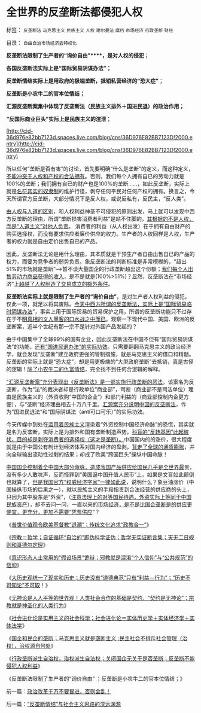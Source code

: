 # 全世界的反垄断法都侵犯人权

标签： `反垄断法` `马克思主义` `民族主义` `人权` `谢尔曼法` `腐朽` `市场经济` `行政垄断` `财经` 

目录： `自由自治市场经济去特权化`

**反垄断法限制了生产者的“询价自由”****，是对人权的侵犯**；

**各国反垄断法实际上是“国际贸易阴谋办法”；**

**反垄断情结实际上是用政府的极端垄断，抵销私营经济的“恐大症”**；

**反垄断是小农牛二的官本位情结；**

**汇源反垄断案集中体现了反垄断法（民族主义排外＋国进民退）的政治作用；**

**“反国际商业巨头”实际上是民族主义的渲泄**；

[http://cid-36d976e82bb7123d.spaces.live.com/blog/cns!36D976E82BB7123D!2000.entry](http://cid-36d976e82bb7123d.spaces.live.com/blog/cns!36D976E82BB7123D!2000.entry)

所以任何“垄断是否有害”的讨论，首先要明确“什么是垄断”的定义，而这种定义，[不能冲突于人权和产权的合法拥有](../../../2009/11/14/正义感也可以变得非常可怕.md)。否则，我们每个人拥有自已的劳动力就是100%的垄断；我们拥有自已的财产也是100%的垄断……，如此反垄断，实际上就是[名符其实的奴隶制](../../../2010/10/31/奴隶制比自由社会更有生产效率.md)的维护行径，剥夺任何平民对任何产权的拥有。换言之，今天所谓官方反垄断，大部分情况下是反人权，或说反私有，反民主，“反人类”。



[由人权与人道的区别](../../../2009/10/29/人道不是人权；人道主义和低人权社会的关系.md)，和人权利益神圣不可侵犯的原则出发，马上就可以发现中西方反垄断的理由，所谓“垄断损害消费者利益”是站不住脚的，[其根据的不是人权，而是“人道主义”对他人负责](../../../2009/6/12/民权，人权，民主权利和人道主义.md)。
消费者的利益（从人权出发）在于拥有自由财产的购买选择权，而没有要求供应者廉价供应的权力。生产者的人权同样是人权，生产者的权力就是自由定价出售自已的产品。

因此，反垄断法无论是用什么理由，其本质就是干预生产者自由出售自已的产品的权力，而要为竞争者的弱势负责。象反垄断法的判断标准是非常模糊的，“超出51%的市场就是垄断”——>暂不谈大量国企的行政垄断超出这个份额；[我们每个人出售劳动力商品获得的收入](../../../2009/10/15/人权是生产的要素，劳动者和资本家的相生关系.md)，是不是就是(100%>51%)？显然，反垄断法在“市场经济”上[超越了人权制造了交易成立的额外条件](../../../2009/2/5/市场经济的自由交换原则不容争辩.md)。

**反垄断法实际上就是限制了生产者的“询价自由”**，是对生产者人权利益的侵犯，仅此一项，就足以将其废除。[今天中西方所谓的反垄断法，实际上是“国际贸易临时阴谋办法](../../../2010/1/22/人权是最强大的国际贸易保护壁垒.md)”，事实上用于国际贸易的贸易保护之用，所谓的反垄断功能只不过存在于不[明真相的文人墨客的口水战之中而已](../../../2010/10/16/汉语是修辞表意语言，最适合道德口水仗.md)。观察一下现代中国、美国、欧洲的反垄断案，近半个世纪有那一宗不是针对外国产品发起的？

由于中国集中了全球99%的国有企业，因此反垄断法在中国不但有“国际贸易阴谋法”的功能，[还有“国进民退办法”的实际功效](../../../2010/2/22/为什么三亚春节晒白肉成为时尚.md)。只需要翻翻马克思主义的政治经济学，就会发现“反垄断”建立政府更强的管制措施，就是马克思主义的借口和精髓。反垄断的实际上就是“恐大症”，却是用更极端的“大型政府垄断”去抵销，真是古怪的逻辑！[除了小农牛二的仇富情结](../../../2010/2/1/老百姓不是邪恶的免疫体.md)，完全找不到任何合逻辑的解释。

[“汇源反垄断案”充分表现出《反垄断法》是一部实施行政垄断的恶法](../../../2009/3/20/汇源案中行政垄断反垄断法高效执行.md)。该案名为反垄断，作为“法”的裁决者却是行政单位“商业部”，司断（商业部不是司法单位）理由是民族主义的（外资收购“中国的企业”）和部门利益的（商业部控制内企更方便），与“垄断”经济理由相去十万八千里。[汇源案充分说明中国的反垄断法](../../../2008/9/10/朱新礼被国有GDP迫着卖了汇源果汁，犯谁惹谁啦？.md)，作为“国进民退法”和“国际阴谋法（anti可口可乐）”的实际功效。

今天传媒中到处在[滥用着民族主义](../../../2010/10/29/历史会重复成功的经验，直到淘汰所有弱者.md)渲染着“外资控制中国经济命脉”的恐慌，其实就是名为反垄断，实际上是为排外和国有垄断制造声势，[科盲的“反转基因”此起彼伏，目的却是剥夺消费者的选择权（这才是垄断）。](../../../2010/5/28/不要强迫转基因消费者&quot;是或否&quot;选择.md)中国国内的的涨价，很大程度就是由于中国公有制计划经济体系对国内经济的盘剥，[背走了全球的通货膨胀](../../../2007/11/26/中国以超出历史所有战争损失的代价背走了世界通胀.md)，并向全球输出流动性过剩的结果；却成了欧美“跨国巨头”操纵中国命脉！

[中国国企控制着全中国大部分命脉，造成我国产品供应给国民几乎是全世界最](../../../2008/8/1/亏损国企不破产，中国大动脉失血.md)贵，没有多少人敢吭声，反而怪罪到“美国逼中国升值人民币”上，如果是文盲如此颠倒也就算了，[但是我国官方“权威经济字家”一律如此说](../../../2007/12/1/以爱国的名义坚决反对人民币升值.md)，说明什么？象豆油涨价（中国操纵市场的后果之一），就以民族主义的手段指责到合法经营的供应商的头上，只因为其中股东是“外资”，（[注意法理上的对等国民待遇，外资实际上等同于中国民族资产](../../../2010/10/26/国以民为本，民以国为家；反悔“国际法”.md)），却不去问一问，一直以来的[市场经济，是不是比国企垄断是的供应更便宜，更充分，更加不需要“凭票供应](../../../2010/9/25/国企垄断的房老虎会价廉物美吗？.md)”？

《[普世价值观令欧美基督教“退潮”；传统文化追求“政教合一”](../../../2010/10/20/普世价值观令欧美基督教“政教合一”世风不古.md)》

《[宗教＝哲学；自证循环“自洽的”即伪科学证伪；哲学无实证断言集；天无二日规则和哥德尔定理](../../../2010/10/6/有神论的宗教是哲学，无神论的哲学是宗教.md)》

《[意识形态人士常用的“假设场景”诡辩；邪教就是混淆“个人信仰”与“公共规范”的信仰](../../../2010/10/21/意识形态的“假设场景”和邪教.md)》

《[大历史观统一了现实和历史；历史没有“道德典范”只有“利益－行为”；“历史不可知论”不可取](../../../2010/11/1/大历史观统一了现实和历史，没有“旧社会”和“道德典范”.md)！》

《[无神论是人人平等的世界观！人类社会合作的基础是契约，“契约是无神论”；宗教就是神圣化的人类行为](../../../2010/11/1/人类社会合作的基础是无神论，人与人合作的契约与神无关！.md)》

《[社会进化论是实用主义的社会科学；社会进化论＝实体历史学＋实体经济学＋实体法学](../../../2010/11/2/社会进化论是实用科学.md)》

《[国企和民企的垄断；马克思主义就是垄断主义
;民主社会不排斥社会管理（治权），治权源自何处](../../../2010/11/2/马克思主义就是“垄断主义”.md)》

《[行政垄断派生自治权，治权派生自法权；关闭国企无关于是否垄断；反垄断不能侵犯人权利益](../../../2010/11/2/“垄断是否合理”与“是否应干预垄断”.md)》

《反垄断法限制了生产者的“询价自由” ；反垄断是小农牛二的官本位情结；》

前一篇：[政治改革千万不要冒进，否则会乱！](../../../2010/11/3/政治改革千万不要冒进，否则会乱！.md)

后一篇：[“反垄断情结”与社会主义思路的深远渊源](../../../2010/11/3/“反垄断情结”与社会主义思路的深远渊源.md)